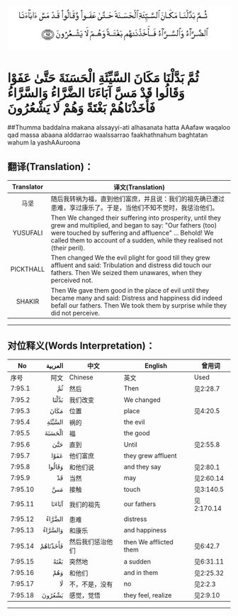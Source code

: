![007:095](images/007_095.gif)

# ثُمَّ بَدَّلْنَا مَكَانَ السَّيِّئَةِ الْحَسَنَةَ حَتَّىٰ عَفَوْا وَقَالُوا قَدْ مَسَّ آبَاءَنَا الضَّرَّاءُ وَالسَّرَّاءُ فَأَخَذْنَاهُمْ بَغْتَةً وَهُمْ لَا يَشْعُرُونَ 

##Thumma baddalna makana alssayyi-ati alhasanata hatta AAafaw waqaloo qad massa abaana alddarrao waalssarrao faakhathnahum baghtatan wahum la yashAAuroona 

## 翻译(Translation)：

| Translator | 译文(Translation)                                            |
| :--------: | ------------------------------------------------------------ |
|    马坚    | 随后我转祸为福，直到他们富庶，并且说：我们的祖先确已遭过患难，享过康乐了。于是，当他们不知不觉时，我惩治他们。 |
|  YUSUFALI  | Then We changed their suffering into prosperity, until they grew and multiplied, and began to say: "Our fathers (too) were touched by suffering and affluence" ... Behold! We called them to account of a sudden, while they realised not (their peril). |
| PICKTHALL  | Then changed We the evil plight for good till they grew affluent and said: Tribulation and distress did touch our fathers. Then We seized them unawares, when they perceived not. |
|   SHAKIR   | Then We gave them good in the place of evil until they became many and said: Distress and happiness did indeed befall our fathers. Then We took them by surprise while they did not perceive. |

---

## 对位释义(Words Interpretation)：

| No   | العربية | 中文    | English | 曾用词 |
| ---- | ------: | ------- | ------- | ------ |
| 序号 |    阿文 | Chinese | 英文    | Used   |
| 7:95.1  | ثُمَّ       | 然后             | Then                   | 见2:28.7   |
| 7:95.2  | بَدَّلْنَا    | 我们改变         | We changed             |            |
| 7:95.3  | مَكَانَ     | 位置             | place                  | 见4:20.5   |
| 7:95.4  | السَّيِّئَةِ   | 祸的             | the evil               |            |
| 7:95.5  | الْحَسَنَةَ   | 福               | the good               |            |
| 7:95.6  | حَتَّىٰ      | 直到             | Until                  | 见2:55.8   |
| 7:95.7  | عَفَوْا     | 他们富庶         | they grew affluent     |            |
| 7:95.8  | وَقَالُوا   | 和他们说         | and they say           | 见2:80.1   |
| 7:95.9  | قَدْ       | 当然             | may                    | 见2:60.14  |
| 7:95.10 | مَسَّ       | 接触             | touch                  | 见3:140.5  |
| 7:95.11 | آبَاءَنَا   | 我们的祖先       | our fathers            | 见2:170.14 |
| 7:95.12 | الضَّرَّاءُ   | 患难             | distress               |            |
| 7:95.13 | وَالسَّرَّاءُ  | 和康乐           | and happiness          |            |
| 7:95.14 | فَأَخَذْنَاهُمْ | 然后我们惩治他们 | then We afflicted them | 见6:42.7   |
| 7:95.15 | بَغْتَةً     | 突然地           | a sudden               | 见6:31.11  |
| 7:95.16 | وَهُمْ      | 和他们           | and in them            | 见2:25.32  |
| 7:95.17 | لَا       | 不，不是，没有   | no                     | 见2:2.3    |
| 7:95.18 | يَشْعُرُونَ   | 感觉，觉悟       | they feel, realize     | 见2:9.10   |

---